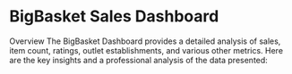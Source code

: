 # BigBasket Sales Dashboard

Overview
The BigBasket Dashboard provides a detailed analysis of sales, item count, ratings, outlet establishments, 
and various other metrics. Here are the key insights and a professional analysis of the data presented:

